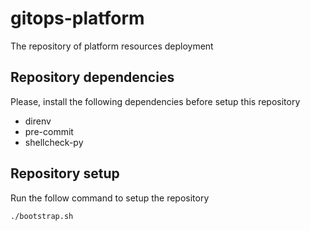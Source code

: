 # gitops-platform
The repository of platform resources deployment

## Repository dependencies
Please, install the following dependencies before setup this repository

* direnv
* pre-commit
* shellcheck-py

## Repository setup
Run the follow command to setup the repository

```
./bootstrap.sh
```
